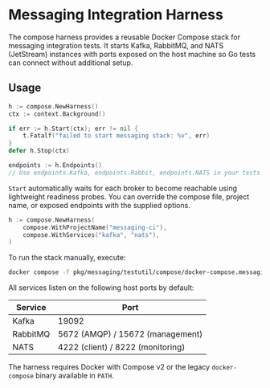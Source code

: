 # Messaging Integration Harness

The compose harness provides a reusable Docker Compose stack for messaging integration tests. It starts Kafka, RabbitMQ, and NATS (JetStream) instances with ports exposed on the host machine so Go tests can connect without additional setup.

## Usage

```go
h := compose.NewHarness()
ctx := context.Background()

if err := h.Start(ctx); err != nil {
    t.Fatalf("failed to start messaging stack: %v", err)
}
defer h.Stop(ctx)

endpoints := h.Endpoints()
// Use endpoints.Kafka, endpoints.Rabbit, endpoints.NATS in your tests.
```

`Start` automatically waits for each broker to become reachable using lightweight readiness probes. You can override the compose file, project name, or exposed endpoints with the supplied options.

```go
h := compose.NewHarness(
    compose.WithProjectName("messaging-ci"),
    compose.WithServices("kafka", "nats"),
)
```

To run the stack manually, execute:

```bash
docker compose -f pkg/messaging/testutil/compose/docker-compose.messaging.yml up -d
```

All services listen on the following host ports by default:

| Service  | Port |
|----------|------|
| Kafka    | 19092 |
| RabbitMQ | 5672 (AMQP) / 15672 (management) |
| NATS     | 4222 (client) / 8222 (monitoring) |

The harness requires Docker with Compose v2 or the legacy `docker-compose` binary available in `PATH`.
